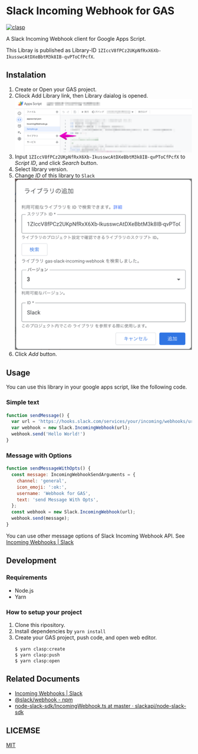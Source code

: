 # Slack Incoming Webhook for GAS

[![clasp](https://img.shields.io/badge/built%20with-clasp-4285f4.svg)](https://github.com/google/clasp)

A Slack Incoming Webhook client for Google Apps Script.

This Libray is published as Library-ID `1ZIccV8fPCz2UKpNfRxX6Xb-IkusswcAtDXeBbtM3k8IB-qvPToCfPcfX`.

## Instalation

1. Create or Open your GAS project.
2. Cliock Add Library link, then Library daialog is opened.
   ![Input library-id](doc/images/library-dialog1.png)
3. Input `1ZIccV8fPCz2UKpNfRxX6Xb-IkusswcAtDXeBbtM3k8IB-qvPToCfPcfX` to *Script ID*, and click *Search* button. 
4. Select library version.
5. Change *ID* of this library to `Slack`
   ![change Identifier](doc/images/library-dialog2.png)
6. Click *Add* button.

## Usage

You can use this library in your google apps script, like the following code.

### Simple text

```javascript
function sendMessage() {
  var url = 'https://hooks.slack.com/services/your/incoming/webhooks/url'
  var webhook = new Slack.IncomingWebhook(url);
  webhook.send('Hello World!')
}
```

### Message with Options

```javascript
function sendMessageWithOpts() {
  const message: IncomingWebhookSendArguments = {
    channel: 'general',
    icon_emoji: ':ok:',
    username: 'Webhook for GAS',
    text: 'send Message With Opts',
  };
  const webhook = new Slack.IncomingWebhook(url);
  webhook.send(message);
}
```

You can use other message options of Slack Incoming Webhook API. 
See [Incoming Webhooks \| Slack](https://api.slack.com/incoming-webhooks)

## Development

### Requirements

- Node.js
- Yarn

### How to setup your project
1. Clone this ripository.
2. Install dependencies by `yarn install`
3. Create your GAS project, push code, and open web editor.
   ```console
   $ yarn clasp:create 
   $ yarn clasp:push
   $ yarn clasp:open
   ```

## Related Documents

- [Incoming Webhooks \| Slack](https://api.slack.com/incoming-webhooks#posting_with_webhooks)
- [@slack/webhook \- npm](https://www.npmjs.com/package/@slack/webhook)
- [node\-slack\-sdk/IncomingWebhook\.ts at master · slackapi/node\-slack\-sdk](https://github.com/slackapi/node-slack-sdk/blob/master/packages/webhook/src/IncomingWebhook.ts)

## LICEMSE
[MIT](LICEMSE)
